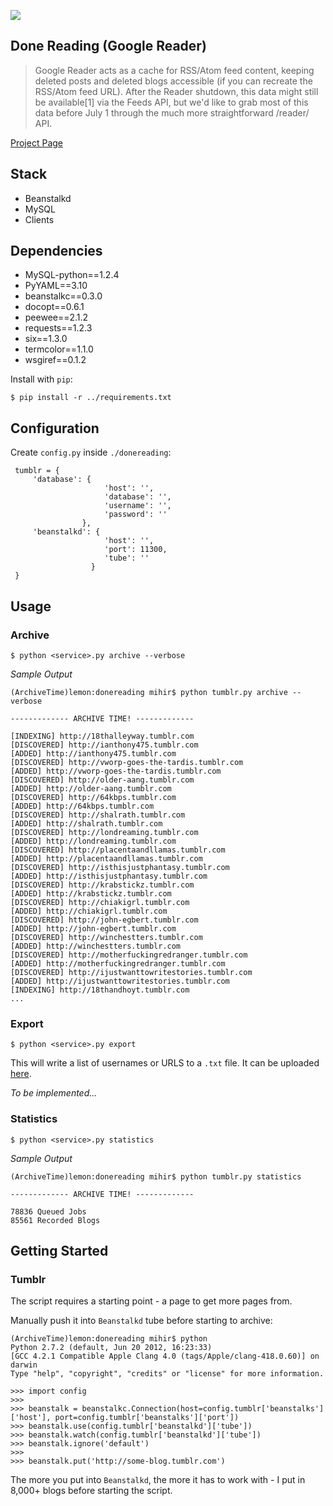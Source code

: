 ![](http://archiveteam.org/images/8/8a/Archivetime.png)

## Done Reading (Google Reader)

> Google Reader acts as a cache for RSS/Atom feed content, keeping deleted posts and deleted blogs accessible (if you can recreate the RSS/Atom feed URL). After the Reader shutdown, this data might still be available[1] via the Feeds API, but we'd like to grab most of this data before July 1 through the much more straightforward /reader/ API.

[Project Page](http://www.archiveteam.org/index.php?title=Google_Reader)

## Stack

- Beanstalkd
- MySQL
- Clients

## Dependencies

- MySQL-python==1.2.4
- PyYAML==3.10
- beanstalkc==0.3.0
- docopt==0.6.1
- peewee==2.1.2
- requests==1.2.3
- six==1.3.0
- termcolor==1.1.0
- wsgiref==0.1.2

Install with `pip`:

    $ pip install -r ../requirements.txt

## Configuration

Create `config.py` inside `./donereading`:

     tumblr = {
         'database': {
                         'host': '',
                         'database': '',
                         'username': '',
                         'password': ''
                    },
         'beanstalkd': {
                         'host': '',
                         'port': 11300,
                         'tube': ''
                      }   
     }

## Usage

### Archive

    $ python <service>.py archive --verbose

_Sample Output_

    (ArchiveTime)lemon:donereading mihir$ python tumblr.py archive --verbose

    ------------- ARCHIVE TIME! -------------

    [INDEXING] http://18thalleyway.tumblr.com
    [DISCOVERED] http://ianthony475.tumblr.com
    [ADDED] http://ianthony475.tumblr.com
    [DISCOVERED] http://vworp-goes-the-tardis.tumblr.com
    [ADDED] http://vworp-goes-the-tardis.tumblr.com
    [DISCOVERED] http://older-aang.tumblr.com
    [ADDED] http://older-aang.tumblr.com
    [DISCOVERED] http://64kbps.tumblr.com
    [ADDED] http://64kbps.tumblr.com
    [DISCOVERED] http://shalrath.tumblr.com
    [ADDED] http://shalrath.tumblr.com
    [DISCOVERED] http://londreaming.tumblr.com
    [ADDED] http://londreaming.tumblr.com
    [DISCOVERED] http://placentaandllamas.tumblr.com
    [ADDED] http://placentaandllamas.tumblr.com
    [DISCOVERED] http://isthisjustphantasy.tumblr.com
    [ADDED] http://isthisjustphantasy.tumblr.com
    [DISCOVERED] http://krabstickz.tumblr.com
    [ADDED] http://krabstickz.tumblr.com
    [DISCOVERED] http://chiakigrl.tumblr.com
    [ADDED] http://chiakigrl.tumblr.com
    [DISCOVERED] http://john-egbert.tumblr.com
    [ADDED] http://john-egbert.tumblr.com
    [DISCOVERED] http://winchestters.tumblr.com
    [ADDED] http://winchestters.tumblr.com
    [DISCOVERED] http://motherfuckingredranger.tumblr.com
    [ADDED] http://motherfuckingredranger.tumblr.com
    [DISCOVERED] http://ijustwanttowritestories.tumblr.com
    [ADDED] http://ijustwanttowritestories.tumblr.com
    [INDEXING] http://18thandhoyt.tumblr.com
    ...


### Export

    $ python <service>.py export

This will write a list of usernames or URLS to a `.txt` file. It can be uploaded [here](http://allyourfeed.ludios.org:8080/index.html).

_To be implemented..._

### Statistics

    $ python <service>.py statistics

_Sample Output_

    (ArchiveTime)lemon:donereading mihir$ python tumblr.py statistics

    ------------- ARCHIVE TIME! -------------

    78836 Queued Jobs
    85561 Recorded Blogs


## Getting Started

### Tumblr

The script requires a starting point - a page to get more pages from.

Manually push it into `Beanstalkd` tube before starting to archive:

    (ArchiveTime)lemon:donereading mihir$ python
    Python 2.7.2 (default, Jun 20 2012, 16:23:33) 
    [GCC 4.2.1 Compatible Apple Clang 4.0 (tags/Apple/clang-418.0.60)] on darwin
    Type "help", "copyright", "credits" or "license" for more information.

    >>> import config
    >>>
    >>> beanstalk = beanstalkc.Connection(host=config.tumblr['beanstalks']['host'], port=config.tumblr['beanstalks']['port'])
    >>> beanstalk.use(config.tumblr['beanstalkd']['tube'])
    >>> beanstalk.watch(config.tumblr['beanstalkd']['tube'])
    >>> beanstalk.ignore('default')
    >>>
    >>> beanstalk.put('http://some-blog.tumblr.com')

The more you put into `Beanstalkd`, the more it has to work with - I put in 8,000+ blogs before starting the script.